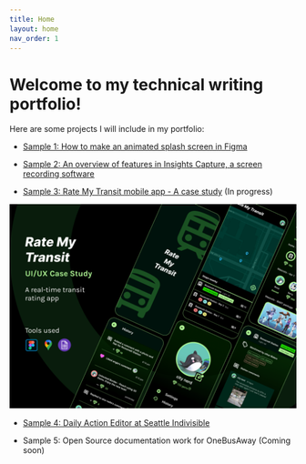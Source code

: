 ```yaml
---
title: Home
layout: home
nav_order: 1
---
```


# Welcome to my technical writing portfolio!

Here are some projects I will include in my portfolio:
* [Sample 1: How to make an animated splash screen in Figma](./figma_animation/figma_animation.md)

* [Sample 2: An overview of features in Insights Capture, a screen recording software](./insights_capture/insights_capture.md)

* [Sample 3: Rate My Transit mobile app - A case study](./rate_my_transit/rate_my_transit_case_study.md) (In progress)

![Rate my transit cover image](./rate_my_transit/cover.png)

* [Sample 4: Daily Action Editor at Seattle Indivisible](https://seattleindivisible.com/daily-actions/)

* Sample 5: Open Source documentation work for OneBusAway (Coming soon)
